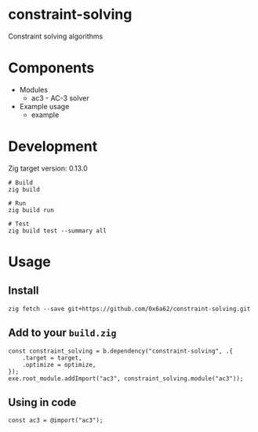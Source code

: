 # constraint-solving

Constraint solving algorithms

# Components

* Modules
  * ac3 - AC-3 solver
* Example usage
  * example

# Development

Zig target version: 0.13.0

```
# Build
zig build

# Run
zig build run

# Test
zig build test --summary all
```

# Usage

## Install
```
zig fetch --save git+https://github.com/0x6a62/constraint-solving.git
```

## Add to your `build.zig`
```
const constraint_solving = b.dependency("constraint-solving", .{
    .target = target,
    .optimize = optimize,
});
exe.root_module.addImport("ac3", constraint_solving.module("ac3"));
```

## Using in code
```
const ac3 = @import("ac3");
```

